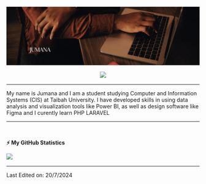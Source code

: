 ![Banner](https://raw.githubusercontent.com/je-deve/je-deve/main/2.png)

<!-- visitor counter -->
<p align="center"> 
  <img src="https://profile-counter.glitch.me/je-deve/count.svg" />
</p>


<!-- About me -->
<p>

---
My name is Jumana and I am a student studying Computer and Information Systems (CIS) at Taibah University. I have developed skills in using data analysis and visualization tools like Power BI, as well as design software like Figma and I curently learn PHP LARAVEL 
</p>

<!-- Languages and tools -->

</p>



<!-- Latest articles -->



---

<!--END_SECTION:waka-->
<br />

<!-- GitHub stats -->
<b>⚡ My GitHub Statistics</b>

<p>
<!-- GitHub Stats -->
<img height="180em" src="https://github-readme-stats.vercel.app/api?username=je-deve&show_icons=true&hide_border=true" />


---

Last Edited on: 20/7/2024
